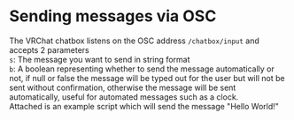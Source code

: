 # Sending messages via OSC
 The VRChat chatbox listens on the OSC address `/chatbox/input` and accepts 2 parameters  
`s`: The message you want to send in string format  
`b`: A boolean representing whether to send the message automatically or not, if null or false the message will be typed out for the user but will not be sent without confirmation, otherwise the message will be sent automatically, useful for automated messages such as a clock.  
Attached is an example script which will send the message "Hello World!"

